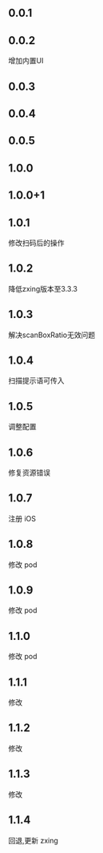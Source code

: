 ## 0.0.1

## 0.0.2

增加内置UI

## 0.0.3

## 0.0.4

## 0.0.5

## 1.0.0

## 1.0.0+1

## 1.0.1

修改扫码后的操作

## 1.0.2

降低zxing版本至3.3.3

## 1.0.3

解决scanBoxRatio无效问题

## 1.0.4
扫描提示语可传入

## 1.0.5
调整配置

## 1.0.6
修复资源错误

## 1.0.7
注册 iOS

## 1.0.8
修改 pod

## 1.0.9
修改 pod

## 1.1.0
修改 pod

## 1.1.1
修改
## 1.1.2
修改
## 1.1.3
修改

## 1.1.4
回退,更新 zxing